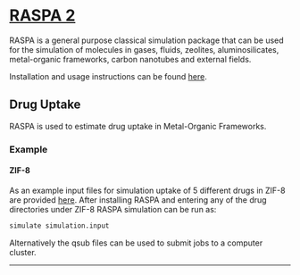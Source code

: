# [RASPA 2](https://github.com/WilmerLab/raspa2)
RASPA is a general purpose classical simulation package that can be used for the simulation of molecules in gases, fluids, zeolites, aluminosilicates, metal-organic frameworks, carbon nanotubes and external fields.

Installation and usage instructions can be found [here][raspa-tutorial].

## Drug Uptake
RASPA is used to estimate drug uptake in Metal-Organic Frameworks.

### Example

#### ZIF-8
As an example input files for simulation uptake of 5 different drugs in ZIF-8 are provided [here][zif8-example]. After installing RASPA and entering any of the drug directories under ZIF-8 RASPA simulation can be run as:
```bash
simulate simulation.input
```
Alternatively the qsub files can be used to submit jobs to a computer cluster.

-------------------------------------------------------------------------
[raspa-tutorial]: https://github.com/kbsezginel/chem-tools-tutorials/tree/master/RASPA
[zif8-example]: https://github.com/kbsezginel/biomof/tree/master/raspa/example/ZIF-8
